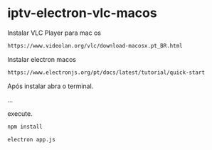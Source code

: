 # iptv-electron-vlc-macos

Instalar VLC Player para mac os
```bash
https://www.videolan.org/vlc/download-macosx.pt_BR.html
```

Instalar electron macos
```bash
https://www.electronjs.org/pt/docs/latest/tutorial/quick-start
```

Após instalar abra o terminal.

...

execute.
```bash
npm install

electron app.js
```